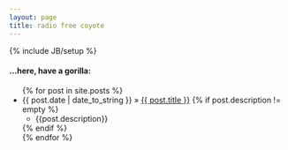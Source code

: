 ```yaml
---
layout: page
title: radio free coyote
---
```

{% include JB/setup %}

#### ...here, have a gorilla:

<ul class="posts">
  {% for post in site.posts %}
    <li>
      <span>{{ post.date | date_to_string }}</span> &raquo; <a href="{{ BASE_PATH }}{{ post.url }}">{{ post.title }}</a>
      {% if post.description != empty %}
      <ul class="descriptions">
        <li>{{post.description}}</li>
      </ul>
      {% endif %}
    </li>
  {% endfor %}
</ul>



